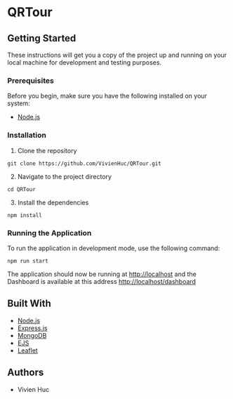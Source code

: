 # QRTour

## Getting Started

These instructions will get you a copy of the project up and running on your local machine for development and testing purposes.

### Prerequisites

Before you begin, make sure you have the following installed on your system:

- [Node.js](https://nodejs.org/en/download/)

### Installation

1. Clone the repository

``` git clone https://github.com/VivienHuc/QRTour.git ``` 

2. Navigate to the project directory

``` cd QRTour ```

3. Install the dependencies

``` npm install ```

### Running the Application

To run the application in development mode, use the following command:

``` npm run start ```

The application should now be running at [http://localhost](http://localhost) and the Dashboard is available at this address [http://localhost/dashboard](http://localhost)

## Built With

- [Node.js](https://nodejs.org/en/)
- [Express.js](https://expressjs.com/)
- [MongoDB](https://www.mongodb.com/)
- [EJS](https://npmjs.com/package/ejs)
- [Leaflet](https://leafletjs.com/)

## Authors

- Vivien Huc
